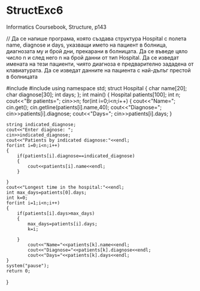 # StructExc6
Informatics Coursebook, Structure, p143

// Да се напише програма, която създава структура Hospital с полета name, diagnose и days, указващи името на пациент в болница, диагнозата му и брой дни, прекарани в болницата. Да се въведе цяло число n и след него n на брой данни от тип Hospital. Да се изведат имената на тези пациенти, чиято диагноза е предварително зададена от клавиатурата. Да се изведат данните на пациента с най-дълъг престой в болницата

#include<iostream>
#include<string>
using namespace std;
struct Hospital
{
  char name[20];
  char diagnose[30];
  int days;
};
int main()
{
	Hospital patients[100];
	int n;
	cout<<"Br patients=";
	cin>>n;
	for(int i=0;i<n;i++)
	{
		cout<<"Name=";
		cin.get();
        	cin.getline(patients[i].name,40);
		cout<<"Diagnose=";
		cin>>patients[i].diagnose;
		cout<<"Days=";
		cin>>patients[i].days;
	}
    
    string indicated_diagnose;
    cout<<"Enter diagnose: ";
    cin>>indicated_diagnose;
    cout<<"Patients by indicated diagnose:"<<endl;
	for(int i=0;i<n;i++)
	{
		if(patients[i].diagnose==indicated_diagnose) 
		{
			cout<<patients[i].name<<endl;
		}   
	
	}
	cout<<"Longest time in the hospital:"<<endl;
	int max_days=patients[0].days;
	int k=0;
	for(int i=1;i<n;i++)
	{
		if(patients[i].days>max_days)
		{
			max_days=patients[i].days;
			k=i;
			
		}
			cout<<"Name="<<patients[k].name<<endl;
			cout<<"Diagnose="<<patients[k].diagnose<<endl;
			cout<<"Days="<<patients[k].days<<endl;
	}
	system("pause");
	return 0;
}
